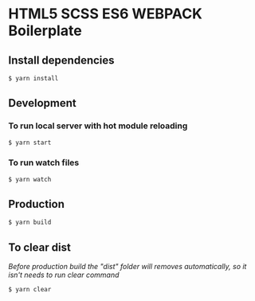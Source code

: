 # HTML5 SCSS ES6 WEBPACK Boilerplate

## Install dependencies

```sh
$ yarn install
```

## Development

### To run local server with hot module reloading

```sh
$ yarn start
```

### To run watch files

```sh
$ yarn watch
```

## Production

```sh
$ yarn build
```

## To clear dist

_Before production build the "dist" folder will removes automatically, so it isn't needs to run clear command_

```sh
$ yarn clear
```

